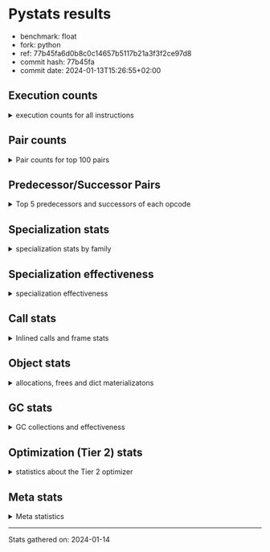 
# Pystats results

- benchmark: float
- fork: python
- ref: 77b45fa6d0b8c0c14657b5117b21a3f3f2ce97d8
- commit hash: 77b45fa
- commit date: 2024-01-13T15:26:55+02:00

## Execution counts

<details>
<summary> execution counts for all instructions </summary>

|Name | Count | Self | Cumulative | Miss ratio | 
|---|---:|---:|---:|---:|
| LOAD_FAST | 247,999,920 | 25.0% | 25.0% |  |
| LOAD_ATTR_SLOT | 119,998,940 | 12.1% | 37.1% |  |
| STORE_FAST | 72,000,320 | 7.3% | 44.4% |  |
| STORE_ATTR_SLOT | 71,999,560 | 7.3% | 51.6% |  |
| BINARY_OP | 40,011,080 | 4.0% | 55.6% |  |
| LOAD_FAST_LOAD_FAST | 40,000,000 | 4.0% | 59.7% |  |
| LOAD_GLOBAL_MODULE | 32,000,100 | 3.2% | 62.9% |  |
| COPY | 32,000,000 | 3.2% | 66.1% |  |
| BINARY_OP_MULTIPLY_FLOAT | 31,999,920 | 3.2% | 69.4% |  |
| RESUME_CHECK | 24,000,040 | 2.4% | 71.8% | 0.0% |
| SWAP | 24,000,000 | 2.4% | 74.2% |  |
| CALL_BUILTIN_O | 23,999,940 | 2.4% | 76.6% |  |
| JUMP_BACKWARD | 23,999,920 | 2.4% | 79.0% |  |
| POP_JUMP_IF_FALSE | 23,999,840 | 2.4% | 81.5% |  |
| COMPARE_OP_FLOAT | 23,999,700 | 2.4% | 83.9% |  |
| LOAD_CONST | 16,000,400 | 1.6% | 85.5% |  |
| FOR_ITER_LIST | 16,000,040 | 1.6% | 87.1% |  |
| RETURN_CONST | 16,000,000 | 1.6% | 88.7% |  |
| BINARY_OP_ADD_FLOAT | 15,999,960 | 1.6% | 90.3% |  |
| CALL_PY_EXACT_ARGS | 15,999,940 | 1.6% | 91.9% |  |
| LOAD_ATTR_METHOD_NO_DICT | 15,999,880 | 1.6% | 93.5% |  |
| JUMP_FORWARD | 15,993,440 | 1.6% | 95.2% |  |
| CALL | 8,002,820 | 0.8% | 96.0% |  |
| POP_TOP | 8,000,160 | 0.8% | 96.8% |  |
| RETURN_VALUE | 8,000,160 | 0.8% | 97.6% |  |
| INTERPRETER_EXIT | 8,000,080 | 0.8% | 98.4% |  |
| FOR_ITER_RANGE | 8,000,060 | 0.8% | 99.2% |  |
| STORE_SUBSCR_LIST_INT | 7,999,980 | 0.8% | 100.0% |  |
| LOAD_ATTR | 840 | 0.0% | 100.0% |  |
| PUSH_NULL | 400 | 0.0% | 100.0% |  |
| STORE_ATTR | 400 | 0.0% | 100.0% |  |
| LOAD_GLOBAL | 320 | 0.0% | 100.0% |  |
| GET_ITER | 240 | 0.0% | 100.0% |  |
| COMPARE_OP | 160 | 0.0% | 100.0% |  |
| LOAD_DEREF | 160 | 0.0% | 100.0% |  |
| RESUME | 120 | 0.0% | 100.0% | 9,483.3% |
| FOR_ITER | 120 | 0.0% | 100.0% |  |
| LOAD_ATTR_MODULE | 120 | 0.0% | 100.0% |  |
| BINARY_SLICE | 80 | 0.0% | 100.0% |  |
| NOP | 80 | 0.0% | 100.0% |  |
| BUILD_LIST | 80 | 0.0% | 100.0% |  |
| CALL_FUNCTION_EX | 80 | 0.0% | 100.0% |  |
| COPY_FREE_VARS | 80 | 0.0% | 100.0% |  |
| BINARY_OP_SUBTRACT_FLOAT | 60 | 0.0% | 100.0% |  |
| BINARY_SUBSCR_LIST_INT | 60 | 0.0% | 100.0% |  |
| CALL_BUILTIN_CLASS | 60 | 0.0% | 100.0% |  |
| COMPARE_OP_INT | 60 | 0.0% | 100.0% |  |
| LOAD_GLOBAL_BUILTIN | 60 | 0.0% | 100.0% |  |
| BINARY_SUBSCR | 40 | 0.0% | 100.0% |  |
| STORE_SUBSCR | 40 | 0.0% | 100.0% |  |


</details>

## Pair counts

<details>
<summary> Pair counts for top 100 pairs </summary>

|Pair | Count | Self | Cumulative | 
|---|---:|---:|---:|
| LOAD_FAST LOAD_ATTR_SLOT | 95,998,720 | 9.7% | 9.7% |
| LOAD_ATTR_SLOT LOAD_FAST | 56,005,900 | 5.6% | 15.3% |
| LOAD_FAST STORE_ATTR_SLOT | 47,999,480 | 4.8% | 20.2% |
| STORE_FAST LOAD_FAST | 40,000,240 | 4.0% | 24.2% |
| STORE_ATTR_SLOT LOAD_FAST | 39,999,640 | 4.0% | 28.2% |
| LOAD_FAST_LOAD_FAST BINARY_OP_MULTIPLY_FLOAT | 31,999,840 | 3.2% | 31.5% |
| LOAD_FAST BINARY_OP | 24,000,120 | 2.4% | 33.9% |
| BINARY_OP SWAP | 24,000,000 | 2.4% | 36.3% |
| LOAD_FAST COPY | 24,000,000 | 2.4% | 38.7% |
| LOAD_GLOBAL_MODULE LOAD_FAST | 24,000,000 | 2.4% | 41.1% |
| LOAD_ATTR_SLOT STORE_FAST | 23,999,940 | 2.4% | 43.5% |
| COPY LOAD_ATTR_SLOT | 23,999,880 | 2.4% | 46.0% |
| STORE_FAST LOAD_GLOBAL_MODULE | 23,999,880 | 2.4% | 48.4% |
| SWAP STORE_ATTR_SLOT | 23,999,880 | 2.4% | 50.8% |
| POP_JUMP_IF_FALSE LOAD_FAST | 23,999,840 | 2.4% | 53.2% |
| COMPARE_OP_FLOAT POP_JUMP_IF_FALSE | 23,999,700 | 2.4% | 55.6% |
| LOAD_ATTR_SLOT COMPARE_OP_FLOAT | 23,999,640 | 2.4% | 58.1% |
| BINARY_OP LOAD_FAST | 16,000,000 | 1.6% | 59.7% |
| LOAD_CONST BINARY_OP | 16,000,000 | 1.6% | 61.3% |
| STORE_ATTR_SLOT RETURN_CONST | 15,999,960 | 1.6% | 62.9% |
| CALL_PY_EXACT_ARGS RESUME_CHECK | 15,999,940 | 1.6% | 64.5% |
| RESUME_CHECK LOAD_FAST | 15,999,940 | 1.6% | 66.1% |
| LOAD_FAST CALL_BUILTIN_O | 15,999,920 | 1.6% | 67.7% |
| BINARY_OP_MULTIPLY_FLOAT BINARY_OP_ADD_FLOAT | 15,999,920 | 1.6% | 69.4% |
| JUMP_BACKWARD FOR_ITER_LIST | 15,999,880 | 1.6% | 71.0% |
| FOR_ITER_LIST STORE_FAST | 15,999,880 | 1.6% | 72.6% |
| LOAD_FAST LOAD_ATTR_METHOD_NO_DICT | 15,999,840 | 1.6% | 74.2% |
| JUMP_FORWARD LOAD_FAST | 15,993,440 | 1.6% | 75.8% |
| LOAD_ATTR_SLOT JUMP_FORWARD | 15,993,400 | 1.6% | 77.4% |
| LOAD_FAST CALL | 8,000,200 | 0.8% | 78.2% |
| LOAD_FAST RETURN_VALUE | 8,000,080 | 0.8% | 79.0% |
| CACHE RESUME_CHECK | 8,000,040 | 0.8% | 79.8% |
| POP_TOP JUMP_BACKWARD | 8,000,000 | 0.8% | 80.6% |
| CALL LOAD_FAST_LOAD_FAST | 8,000,000 | 0.8% | 81.4% |
| COPY LOAD_FAST | 8,000,000 | 0.8% | 82.3% |
| RETURN_CONST INTERPRETER_EXIT | 8,000,000 | 0.8% | 83.1% |
| RETURN_CONST POP_TOP | 8,000,000 | 0.8% | 83.9% |
| RESUME_CHECK LOAD_GLOBAL_MODULE | 8,000,000 | 0.8% | 84.7% |
| JUMP_BACKWARD FOR_ITER_RANGE | 7,999,980 | 0.8% | 85.5% |
| BINARY_OP_ADD_FLOAT LOAD_FAST_LOAD_FAST | 7,999,980 | 0.8% | 86.3% |
| BINARY_OP_MULTIPLY_FLOAT LOAD_CONST | 7,999,980 | 0.8% | 87.1% |
| BINARY_OP_MULTIPLY_FLOAT LOAD_FAST_LOAD_FAST | 7,999,980 | 0.8% | 87.9% |
| CALL_BUILTIN_O COPY | 7,999,980 | 0.8% | 88.7% |
| CALL_BUILTIN_O LOAD_CONST | 7,999,980 | 0.8% | 89.5% |
| CALL_BUILTIN_O STORE_FAST | 7,999,980 | 0.8% | 90.3% |
| FOR_ITER_RANGE STORE_FAST | 7,999,980 | 0.8% | 91.1% |
| LOAD_GLOBAL_MODULE LOAD_FAST_LOAD_FAST | 7,999,980 | 0.8% | 91.9% |
| STORE_ATTR_SLOT LOAD_FAST_LOAD_FAST | 7,999,980 | 0.8% | 92.7% |
| STORE_ATTR_SLOT STORE_FAST | 7,999,980 | 0.8% | 93.5% |
| STORE_SUBSCR_LIST_INT JUMP_BACKWARD | 7,999,980 | 0.8% | 94.4% |
| LOAD_FAST_LOAD_FAST STORE_SUBSCR_LIST_INT | 7,999,960 | 0.8% | 95.2% |
| BINARY_OP_ADD_FLOAT CALL_BUILTIN_O | 7,999,960 | 0.8% | 96.0% |
| LOAD_ATTR_METHOD_NO_DICT CALL_PY_EXACT_ARGS | 7,999,960 | 0.8% | 96.8% |
| RETURN_VALUE STORE_FAST | 7,999,920 | 0.8% | 97.6% |
| LOAD_FAST CALL_PY_EXACT_ARGS | 7,999,920 | 0.8% | 98.4% |
| STORE_FAST JUMP_BACKWARD | 7,999,920 | 0.8% | 99.2% |
| LOAD_ATTR_METHOD_NO_DICT LOAD_FAST | 7,999,900 | 0.8% | 100.0% |
| BINARY_OP BINARY_OP | 10,760 | 0.0% | 100.0% |
| CALL CALL | 2,220 | 0.0% | 100.0% |
| LOAD_FAST LOAD_ATTR | 640 | 0.0% | 100.0% |
| LOAD_ATTR LOAD_ATTR_SLOT | 340 | 0.0% | 100.0% |
| PUSH_NULL CALL | 320 | 0.0% | 100.0% |
| LOAD_FAST STORE_ATTR | 280 | 0.0% | 100.0% |
| LOAD_FAST PUSH_NULL | 240 | 0.0% | 100.0% |
| LOAD_FAST LOAD_CONST | 240 | 0.0% | 100.0% |
| LOAD_ATTR LOAD_FAST | 200 | 0.0% | 100.0% |
| STORE_ATTR STORE_ATTR_SLOT | 200 | 0.0% | 100.0% |
| CALL POP_TOP | 160 | 0.0% | 100.0% |
| LOAD_FAST_LOAD_FAST BINARY_OP | 160 | 0.0% | 100.0% |
| STORE_FAST LOAD_GLOBAL | 160 | 0.0% | 100.0% |
| LOAD_GLOBAL LOAD_GLOBAL_MODULE | 140 | 0.0% | 100.0% |
| GET_ITER FOR_ITER_LIST | 120 | 0.0% | 100.0% |
| COPY LOAD_ATTR | 120 | 0.0% | 100.0% |
| STORE_ATTR LOAD_FAST | 120 | 0.0% | 100.0% |
| SWAP STORE_ATTR | 120 | 0.0% | 100.0% |
| BINARY_OP STORE_FAST | 100 | 0.0% | 100.0% |
| CALL STORE_FAST | 100 | 0.0% | 100.0% |
| LOAD_GLOBAL LOAD_FAST | 100 | 0.0% | 100.0% |
| BINARY_SLICE GET_ITER | 80 | 0.0% | 100.0% |
| NOP LOAD_DEREF | 80 | 0.0% | 100.0% |
| POP_TOP NOP | 80 | 0.0% | 100.0% |
| POP_TOP LOAD_FAST | 80 | 0.0% | 100.0% |
| PUSH_NULL LOAD_FAST | 80 | 0.0% | 100.0% |
| RETURN_VALUE INTERPRETER_EXIT | 80 | 0.0% | 100.0% |
| RETURN_VALUE RETURN_VALUE | 80 | 0.0% | 100.0% |
| BINARY_OP BINARY_OP_MULTIPLY_FLOAT | 80 | 0.0% | 100.0% |
| BUILD_LIST LOAD_FAST | 80 | 0.0% | 100.0% |
| CALL LOAD_FAST | 80 | 0.0% | 100.0% |
| CALL_FUNCTION_EX COPY_FREE_VARS | 80 | 0.0% | 100.0% |
| COMPARE_OP POP_JUMP_IF_FALSE | 80 | 0.0% | 100.0% |
| LOAD_ATTR STORE_FAST | 80 | 0.0% | 100.0% |
| LOAD_CONST BINARY_SLICE | 80 | 0.0% | 100.0% |
| LOAD_CONST BUILD_LIST | 80 | 0.0% | 100.0% |
| LOAD_CONST LOAD_CONST | 80 | 0.0% | 100.0% |
| LOAD_DEREF PUSH_NULL | 80 | 0.0% | 100.0% |
| LOAD_DEREF STORE_FAST | 80 | 0.0% | 100.0% |
| LOAD_FAST GET_ITER | 80 | 0.0% | 100.0% |
| LOAD_FAST CALL_FUNCTION_EX | 80 | 0.0% | 100.0% |
| STORE_FAST LOAD_DEREF | 80 | 0.0% | 100.0% |
| FOR_ITER_LIST LOAD_FAST | 80 | 0.0% | 100.0% |


</details>

## Predecessor/Successor Pairs

<details>
<summary> Top 5 predecessors and successors of each opcode </summary>

### BINARY_SLICE

<details>
<summary> Successors and predecessors for BINARY_SLICE </summary>

|Predecessors | Count | Percentage | 
|---|---:|---:|
| LOAD_CONST | 80 | 100.0% |

|Successors | Count | Percentage | 
|---|---:|---:|
| GET_ITER | 80 | 100.0% |


</details>

### CACHE

<details>
<summary> Successors and predecessors for CACHE </summary>

|Successors | Count | Percentage | 
|---|---:|---:|
| RESUME_CHECK | 8,000,040 | 100.0% |
| RESUME | 40 | 0.0% |


</details>

### BINARY_SUBSCR

<details>
<summary> Successors and predecessors for BINARY_SUBSCR </summary>

|Predecessors | Count | Percentage | 
|---|---:|---:|
| LOAD_CONST | 40 | 100.0% |

|Successors | Count | Percentage | 
|---|---:|---:|
| STORE_FAST | 20 | 50.0% |
| BINARY_SUBSCR_LIST_INT | 20 | 50.0% |


</details>

### GET_ITER

<details>
<summary> Successors and predecessors for GET_ITER </summary>

|Predecessors | Count | Percentage | 
|---|---:|---:|
| BINARY_SLICE | 80 | 33.3% |
| LOAD_FAST | 80 | 33.3% |
| CALL_BUILTIN_CLASS | 60 | 25.0% |
| CALL | 20 | 8.3% |

|Successors | Count | Percentage | 
|---|---:|---:|
| FOR_ITER_LIST | 120 | 50.0% |
| FOR_ITER | 60 | 25.0% |
| FOR_ITER_RANGE | 60 | 25.0% |


</details>

### INTERPRETER_EXIT

<details>
<summary> Successors and predecessors for INTERPRETER_EXIT </summary>

|Predecessors | Count | Percentage | 
|---|---:|---:|
| RETURN_CONST | 8,000,000 | 100.0% |
| RETURN_VALUE | 80 | 0.0% |


</details>

### NOP

<details>
<summary> Successors and predecessors for NOP </summary>

|Predecessors | Count | Percentage | 
|---|---:|---:|
| POP_TOP | 80 | 100.0% |

|Successors | Count | Percentage | 
|---|---:|---:|
| LOAD_DEREF | 80 | 100.0% |


</details>

### POP_TOP

<details>
<summary> Successors and predecessors for POP_TOP </summary>

|Predecessors | Count | Percentage | 
|---|---:|---:|
| RETURN_CONST | 8,000,000 | 100.0% |
| CALL | 160 | 0.0% |

|Successors | Count | Percentage | 
|---|---:|---:|
| JUMP_BACKWARD | 8,000,000 | 100.0% |
| NOP | 80 | 0.0% |
| LOAD_FAST | 80 | 0.0% |


</details>

### PUSH_NULL

<details>
<summary> Successors and predecessors for PUSH_NULL </summary>

|Predecessors | Count | Percentage | 
|---|---:|---:|
| LOAD_FAST | 240 | 60.0% |
| LOAD_DEREF | 80 | 20.0% |
| LOAD_ATTR_MODULE | 60 | 15.0% |
| LOAD_ATTR | 20 | 5.0% |

|Successors | Count | Percentage | 
|---|---:|---:|
| CALL | 320 | 80.0% |
| LOAD_FAST | 80 | 20.0% |


</details>

### RETURN_VALUE

<details>
<summary> Successors and predecessors for RETURN_VALUE </summary>

|Predecessors | Count | Percentage | 
|---|---:|---:|
| LOAD_FAST | 8,000,080 | 100.0% |
| RETURN_VALUE | 80 | 0.0% |

|Successors | Count | Percentage | 
|---|---:|---:|
| STORE_FAST | 7,999,920 | 100.0% |
| INTERPRETER_EXIT | 80 | 0.0% |
| RETURN_VALUE | 80 | 0.0% |
| LOAD_GLOBAL | 40 | 0.0% |
| LOAD_GLOBAL_MODULE | 40 | 0.0% |


</details>

### STORE_SUBSCR

<details>
<summary> Successors and predecessors for STORE_SUBSCR </summary>

|Predecessors | Count | Percentage | 
|---|---:|---:|
| LOAD_FAST_LOAD_FAST | 40 | 100.0% |

|Successors | Count | Percentage | 
|---|---:|---:|
| JUMP_BACKWARD | 20 | 50.0% |
| STORE_SUBSCR_LIST_INT | 20 | 50.0% |


</details>

### BINARY_OP

<details>
<summary> Successors and predecessors for BINARY_OP </summary>

|Predecessors | Count | Percentage | 
|---|---:|---:|
| LOAD_FAST | 24,000,120 | 60.0% |
| LOAD_CONST | 16,000,000 | 40.0% |
| BINARY_OP | 10,760 | 0.0% |
| LOAD_FAST_LOAD_FAST | 160 | 0.0% |
| BINARY_OP_MULTIPLY_FLOAT | 40 | 0.0% |

|Successors | Count | Percentage | 
|---|---:|---:|
| SWAP | 24,000,000 | 60.0% |
| LOAD_FAST | 16,000,000 | 40.0% |
| BINARY_OP | 10,760 | 0.0% |
| STORE_FAST | 100 | 0.0% |
| BINARY_OP_MULTIPLY_FLOAT | 80 | 0.0% |


</details>

### BUILD_LIST

<details>
<summary> Successors and predecessors for BUILD_LIST </summary>

|Predecessors | Count | Percentage | 
|---|---:|---:|
| LOAD_CONST | 80 | 100.0% |

|Successors | Count | Percentage | 
|---|---:|---:|
| LOAD_FAST | 80 | 100.0% |


</details>

### CALL

<details>
<summary> Successors and predecessors for CALL </summary>

|Predecessors | Count | Percentage | 
|---|---:|---:|
| LOAD_FAST | 8,000,200 | 100.0% |
| CALL | 2,220 | 0.0% |
| PUSH_NULL | 320 | 0.0% |
| BINARY_OP | 20 | 0.0% |
| LOAD_ATTR | 20 | 0.0% |

|Successors | Count | Percentage | 
|---|---:|---:|
| LOAD_FAST_LOAD_FAST | 8,000,000 | 100.0% |
| CALL | 2,220 | 0.0% |
| POP_TOP | 160 | 0.0% |
| STORE_FAST | 100 | 0.0% |
| LOAD_FAST | 80 | 0.0% |


</details>

### CALL_FUNCTION_EX

<details>
<summary> Successors and predecessors for CALL_FUNCTION_EX </summary>

|Predecessors | Count | Percentage | 
|---|---:|---:|
| LOAD_FAST | 80 | 100.0% |

|Successors | Count | Percentage | 
|---|---:|---:|
| COPY_FREE_VARS | 80 | 100.0% |


</details>

### COMPARE_OP

<details>
<summary> Successors and predecessors for COMPARE_OP </summary>

|Predecessors | Count | Percentage | 
|---|---:|---:|
| LOAD_ATTR | 60 | 37.5% |
| LOAD_ATTR_SLOT | 60 | 37.5% |
| LOAD_CONST | 40 | 25.0% |

|Successors | Count | Percentage | 
|---|---:|---:|
| POP_JUMP_IF_FALSE | 80 | 50.0% |
| COMPARE_OP_FLOAT | 60 | 37.5% |
| COMPARE_OP_INT | 20 | 12.5% |


</details>

### COPY

<details>
<summary> Successors and predecessors for COPY </summary>

|Predecessors | Count | Percentage | 
|---|---:|---:|
| LOAD_FAST | 24,000,000 | 75.0% |
| CALL_BUILTIN_O | 7,999,980 | 25.0% |
| CALL | 20 | 0.0% |

|Successors | Count | Percentage | 
|---|---:|---:|
| LOAD_ATTR_SLOT | 23,999,880 | 75.0% |
| LOAD_FAST | 8,000,000 | 25.0% |
| LOAD_ATTR | 120 | 0.0% |


</details>

### COPY_FREE_VARS

<details>
<summary> Successors and predecessors for COPY_FREE_VARS </summary>

|Predecessors | Count | Percentage | 
|---|---:|---:|
| CALL_FUNCTION_EX | 80 | 100.0% |

|Successors | Count | Percentage | 
|---|---:|---:|
| RESUME_CHECK | 60 | 75.0% |
| RESUME | 20 | 25.0% |


</details>

### FOR_ITER

<details>
<summary> Successors and predecessors for FOR_ITER </summary>

|Predecessors | Count | Percentage | 
|---|---:|---:|
| GET_ITER | 60 | 50.0% |
| JUMP_BACKWARD | 60 | 50.0% |

|Successors | Count | Percentage | 
|---|---:|---:|
| STORE_FAST | 60 | 50.0% |
| FOR_ITER_LIST | 40 | 33.3% |
| FOR_ITER_RANGE | 20 | 16.7% |


</details>

### JUMP_BACKWARD

<details>
<summary> Successors and predecessors for JUMP_BACKWARD </summary>

|Predecessors | Count | Percentage | 
|---|---:|---:|
| POP_TOP | 8,000,000 | 33.3% |
| STORE_SUBSCR_LIST_INT | 7,999,980 | 33.3% |
| STORE_FAST | 7,999,920 | 33.3% |
| STORE_SUBSCR | 20 | 0.0% |

|Successors | Count | Percentage | 
|---|---:|---:|
| FOR_ITER_LIST | 15,999,880 | 66.7% |
| FOR_ITER_RANGE | 7,999,980 | 33.3% |
| FOR_ITER | 60 | 0.0% |


</details>

### JUMP_FORWARD

<details>
<summary> Successors and predecessors for JUMP_FORWARD </summary>

|Predecessors | Count | Percentage | 
|---|---:|---:|
| LOAD_ATTR_SLOT | 15,993,400 | 100.0% |
| LOAD_ATTR | 40 | 0.0% |

|Successors | Count | Percentage | 
|---|---:|---:|
| LOAD_FAST | 15,993,440 | 100.0% |


</details>

### LOAD_ATTR

<details>
<summary> Successors and predecessors for LOAD_ATTR </summary>

|Predecessors | Count | Percentage | 
|---|---:|---:|
| LOAD_FAST | 640 | 76.2% |
| COPY | 120 | 14.3% |
| LOAD_GLOBAL | 40 | 4.8% |
| LOAD_GLOBAL_MODULE | 40 | 4.8% |

|Successors | Count | Percentage | 
|---|---:|---:|
| LOAD_ATTR_SLOT | 340 | 40.5% |
| LOAD_FAST | 200 | 23.8% |
| STORE_FAST | 80 | 9.5% |
| COMPARE_OP | 60 | 7.1% |
| JUMP_FORWARD | 40 | 4.8% |


</details>

### LOAD_CONST

<details>
<summary> Successors and predecessors for LOAD_CONST </summary>

|Predecessors | Count | Percentage | 
|---|---:|---:|
| BINARY_OP_MULTIPLY_FLOAT | 7,999,980 | 50.0% |
| CALL_BUILTIN_O | 7,999,980 | 50.0% |
| LOAD_FAST | 240 | 0.0% |
| LOAD_CONST | 80 | 0.0% |
| RESUME_CHECK | 60 | 0.0% |

|Successors | Count | Percentage | 
|---|---:|---:|
| BINARY_OP | 16,000,000 | 100.0% |
| BINARY_SLICE | 80 | 0.0% |
| BUILD_LIST | 80 | 0.0% |
| LOAD_CONST | 80 | 0.0% |
| BINARY_SUBSCR | 40 | 0.0% |


</details>

### LOAD_DEREF

<details>
<summary> Successors and predecessors for LOAD_DEREF </summary>

|Predecessors | Count | Percentage | 
|---|---:|---:|
| NOP | 80 | 50.0% |
| STORE_FAST | 80 | 50.0% |

|Successors | Count | Percentage | 
|---|---:|---:|
| PUSH_NULL | 80 | 50.0% |
| STORE_FAST | 80 | 50.0% |


</details>

### LOAD_FAST

<details>
<summary> Successors and predecessors for LOAD_FAST </summary>

|Predecessors | Count | Percentage | 
|---|---:|---:|
| LOAD_ATTR_SLOT | 56,005,900 | 22.6% |
| STORE_FAST | 40,000,240 | 16.1% |
| STORE_ATTR_SLOT | 39,999,640 | 16.1% |
| LOAD_GLOBAL_MODULE | 24,000,000 | 9.7% |
| POP_JUMP_IF_FALSE | 23,999,840 | 9.7% |

|Successors | Count | Percentage | 
|---|---:|---:|
| LOAD_ATTR_SLOT | 95,998,720 | 38.7% |
| STORE_ATTR_SLOT | 47,999,480 | 19.4% |
| BINARY_OP | 24,000,120 | 9.7% |
| COPY | 24,000,000 | 9.7% |
| CALL_BUILTIN_O | 15,999,920 | 6.5% |


</details>

### LOAD_FAST_LOAD_FAST

<details>
<summary> Successors and predecessors for LOAD_FAST_LOAD_FAST </summary>

|Predecessors | Count | Percentage | 
|---|---:|---:|
| CALL | 8,000,000 | 20.0% |
| BINARY_OP_ADD_FLOAT | 7,999,980 | 20.0% |
| BINARY_OP_MULTIPLY_FLOAT | 7,999,980 | 20.0% |
| LOAD_GLOBAL_MODULE | 7,999,980 | 20.0% |
| STORE_ATTR_SLOT | 7,999,980 | 20.0% |

|Successors | Count | Percentage | 
|---|---:|---:|
| BINARY_OP_MULTIPLY_FLOAT | 31,999,840 | 80.0% |
| STORE_SUBSCR_LIST_INT | 7,999,960 | 20.0% |
| BINARY_OP | 160 | 0.0% |
| STORE_SUBSCR | 40 | 0.0% |


</details>

### LOAD_GLOBAL

<details>
<summary> Successors and predecessors for LOAD_GLOBAL </summary>

|Predecessors | Count | Percentage | 
|---|---:|---:|
| STORE_FAST | 160 | 50.0% |
| RETURN_VALUE | 40 | 12.5% |
| RESUME | 40 | 12.5% |
| FOR_ITER_LIST | 40 | 12.5% |
| RESUME_CHECK | 40 | 12.5% |

|Successors | Count | Percentage | 
|---|---:|---:|
| LOAD_GLOBAL_MODULE | 140 | 43.8% |
| LOAD_FAST | 100 | 31.2% |
| LOAD_ATTR | 40 | 12.5% |
| LOAD_FAST_LOAD_FAST | 20 | 6.2% |
| LOAD_GLOBAL_BUILTIN | 20 | 6.2% |


</details>

### POP_JUMP_IF_FALSE

<details>
<summary> Successors and predecessors for POP_JUMP_IF_FALSE </summary>

|Predecessors | Count | Percentage | 
|---|---:|---:|
| COMPARE_OP_FLOAT | 23,999,700 | 100.0% |
| COMPARE_OP | 80 | 0.0% |
| COMPARE_OP_INT | 60 | 0.0% |

|Successors | Count | Percentage | 
|---|---:|---:|
| LOAD_FAST | 23,999,840 | 100.0% |


</details>

### RETURN_CONST

<details>
<summary> Successors and predecessors for RETURN_CONST </summary>

|Predecessors | Count | Percentage | 
|---|---:|---:|
| STORE_ATTR_SLOT | 15,999,960 | 100.0% |
| STORE_ATTR | 40 | 0.0% |

|Successors | Count | Percentage | 
|---|---:|---:|
| INTERPRETER_EXIT | 8,000,000 | 50.0% |
| POP_TOP | 8,000,000 | 50.0% |


</details>

### STORE_ATTR

<details>
<summary> Successors and predecessors for STORE_ATTR </summary>

|Predecessors | Count | Percentage | 
|---|---:|---:|
| LOAD_FAST | 280 | 70.0% |
| SWAP | 120 | 30.0% |

|Successors | Count | Percentage | 
|---|---:|---:|
| STORE_ATTR_SLOT | 200 | 50.0% |
| LOAD_FAST | 120 | 30.0% |
| RETURN_CONST | 40 | 10.0% |
| LOAD_FAST_LOAD_FAST | 20 | 5.0% |
| STORE_FAST | 20 | 5.0% |


</details>

### STORE_FAST

<details>
<summary> Successors and predecessors for STORE_FAST </summary>

|Predecessors | Count | Percentage | 
|---|---:|---:|
| LOAD_ATTR_SLOT | 23,999,940 | 33.3% |
| FOR_ITER_LIST | 15,999,880 | 22.2% |
| CALL_BUILTIN_O | 7,999,980 | 11.1% |
| FOR_ITER_RANGE | 7,999,980 | 11.1% |
| STORE_ATTR_SLOT | 7,999,980 | 11.1% |

|Successors | Count | Percentage | 
|---|---:|---:|
| LOAD_FAST | 40,000,240 | 55.6% |
| LOAD_GLOBAL_MODULE | 23,999,880 | 33.3% |
| JUMP_BACKWARD | 7,999,920 | 11.1% |
| LOAD_GLOBAL | 160 | 0.0% |
| LOAD_DEREF | 80 | 0.0% |


</details>

### SWAP

<details>
<summary> Successors and predecessors for SWAP </summary>

|Predecessors | Count | Percentage | 
|---|---:|---:|
| BINARY_OP | 24,000,000 | 100.0% |

|Successors | Count | Percentage | 
|---|---:|---:|
| STORE_ATTR_SLOT | 23,999,880 | 100.0% |
| STORE_ATTR | 120 | 0.0% |


</details>

### RESUME

<details>
<summary> Successors and predecessors for RESUME </summary>

|Predecessors | Count | Percentage | 
|---|---:|---:|
| CALL | 60 | 50.0% |
| CACHE | 40 | 33.3% |
| COPY_FREE_VARS | 20 | 16.7% |

|Successors | Count | Percentage | 
|---|---:|---:|
| LOAD_FAST | 60 | 50.0% |
| LOAD_GLOBAL | 40 | 33.3% |
| LOAD_CONST | 20 | 16.7% |


</details>

### BINARY_OP_ADD_FLOAT

<details>
<summary> Successors and predecessors for BINARY_OP_ADD_FLOAT </summary>

|Predecessors | Count | Percentage | 
|---|---:|---:|
| BINARY_OP_MULTIPLY_FLOAT | 15,999,920 | 100.0% |
| BINARY_OP | 40 | 0.0% |

|Successors | Count | Percentage | 
|---|---:|---:|
| LOAD_FAST_LOAD_FAST | 7,999,980 | 50.0% |
| CALL_BUILTIN_O | 7,999,960 | 50.0% |
| CALL | 20 | 0.0% |


</details>

### BINARY_OP_MULTIPLY_FLOAT

<details>
<summary> Successors and predecessors for BINARY_OP_MULTIPLY_FLOAT </summary>

|Predecessors | Count | Percentage | 
|---|---:|---:|
| LOAD_FAST_LOAD_FAST | 31,999,840 | 100.0% |
| BINARY_OP | 80 | 0.0% |

|Successors | Count | Percentage | 
|---|---:|---:|
| BINARY_OP_ADD_FLOAT | 15,999,920 | 50.0% |
| LOAD_CONST | 7,999,980 | 25.0% |
| LOAD_FAST_LOAD_FAST | 7,999,980 | 25.0% |
| BINARY_OP | 40 | 0.0% |


</details>

### BINARY_OP_SUBTRACT_FLOAT

<details>
<summary> Successors and predecessors for BINARY_OP_SUBTRACT_FLOAT </summary>

|Predecessors | Count | Percentage | 
|---|---:|---:|
| LOAD_FAST | 40 | 66.7% |
| BINARY_OP | 20 | 33.3% |

|Successors | Count | Percentage | 
|---|---:|---:|
| STORE_FAST | 60 | 100.0% |


</details>

### BINARY_SUBSCR_LIST_INT

<details>
<summary> Successors and predecessors for BINARY_SUBSCR_LIST_INT </summary>

|Predecessors | Count | Percentage | 
|---|---:|---:|
| LOAD_CONST | 40 | 66.7% |
| BINARY_SUBSCR | 20 | 33.3% |

|Successors | Count | Percentage | 
|---|---:|---:|
| STORE_FAST | 60 | 100.0% |


</details>

### CALL_BUILTIN_CLASS

<details>
<summary> Successors and predecessors for CALL_BUILTIN_CLASS </summary>

|Predecessors | Count | Percentage | 
|---|---:|---:|
| LOAD_FAST | 40 | 66.7% |
| CALL | 20 | 33.3% |

|Successors | Count | Percentage | 
|---|---:|---:|
| GET_ITER | 60 | 100.0% |


</details>

### CALL_BUILTIN_O

<details>
<summary> Successors and predecessors for CALL_BUILTIN_O </summary>

|Predecessors | Count | Percentage | 
|---|---:|---:|
| LOAD_FAST | 15,999,920 | 66.7% |
| BINARY_OP_ADD_FLOAT | 7,999,960 | 33.3% |
| CALL | 60 | 0.0% |

|Successors | Count | Percentage | 
|---|---:|---:|
| COPY | 7,999,980 | 33.3% |
| LOAD_CONST | 7,999,980 | 33.3% |
| STORE_FAST | 7,999,980 | 33.3% |


</details>

### CALL_PY_EXACT_ARGS

<details>
<summary> Successors and predecessors for CALL_PY_EXACT_ARGS </summary>

|Predecessors | Count | Percentage | 
|---|---:|---:|
| LOAD_ATTR_METHOD_NO_DICT | 7,999,960 | 50.0% |
| LOAD_FAST | 7,999,920 | 50.0% |
| CALL | 60 | 0.0% |

|Successors | Count | Percentage | 
|---|---:|---:|
| RESUME_CHECK | 15,999,940 | 100.0% |


</details>

### COMPARE_OP_FLOAT

<details>
<summary> Successors and predecessors for COMPARE_OP_FLOAT </summary>

|Predecessors | Count | Percentage | 
|---|---:|---:|
| LOAD_ATTR_SLOT | 23,999,640 | 100.0% |
| COMPARE_OP | 60 | 0.0% |

|Successors | Count | Percentage | 
|---|---:|---:|
| POP_JUMP_IF_FALSE | 23,999,700 | 100.0% |


</details>

### COMPARE_OP_INT

<details>
<summary> Successors and predecessors for COMPARE_OP_INT </summary>

|Predecessors | Count | Percentage | 
|---|---:|---:|
| LOAD_CONST | 40 | 66.7% |
| COMPARE_OP | 20 | 33.3% |

|Successors | Count | Percentage | 
|---|---:|---:|
| POP_JUMP_IF_FALSE | 60 | 100.0% |


</details>

### FOR_ITER_LIST

<details>
<summary> Successors and predecessors for FOR_ITER_LIST </summary>

|Predecessors | Count | Percentage | 
|---|---:|---:|
| JUMP_BACKWARD | 15,999,880 | 100.0% |
| GET_ITER | 120 | 0.0% |
| FOR_ITER | 40 | 0.0% |

|Successors | Count | Percentage | 
|---|---:|---:|
| STORE_FAST | 15,999,880 | 100.0% |
| LOAD_FAST | 80 | 0.0% |
| LOAD_GLOBAL | 40 | 0.0% |
| LOAD_GLOBAL_MODULE | 40 | 0.0% |


</details>

### FOR_ITER_RANGE

<details>
<summary> Successors and predecessors for FOR_ITER_RANGE </summary>

|Predecessors | Count | Percentage | 
|---|---:|---:|
| JUMP_BACKWARD | 7,999,980 | 100.0% |
| GET_ITER | 60 | 0.0% |
| FOR_ITER | 20 | 0.0% |

|Successors | Count | Percentage | 
|---|---:|---:|
| STORE_FAST | 7,999,980 | 100.0% |
| LOAD_FAST | 80 | 0.0% |


</details>

### LOAD_ATTR_METHOD_NO_DICT

<details>
<summary> Successors and predecessors for LOAD_ATTR_METHOD_NO_DICT </summary>

|Predecessors | Count | Percentage | 
|---|---:|---:|
| LOAD_FAST | 15,999,840 | 100.0% |
| LOAD_ATTR | 40 | 0.0% |

|Successors | Count | Percentage | 
|---|---:|---:|
| CALL_PY_EXACT_ARGS | 7,999,960 | 50.0% |
| LOAD_FAST | 7,999,900 | 50.0% |
| CALL | 20 | 0.0% |


</details>

### LOAD_ATTR_MODULE

<details>
<summary> Successors and predecessors for LOAD_ATTR_MODULE </summary>

|Predecessors | Count | Percentage | 
|---|---:|---:|
| LOAD_GLOBAL_MODULE | 80 | 66.7% |
| LOAD_ATTR | 40 | 33.3% |

|Successors | Count | Percentage | 
|---|---:|---:|
| PUSH_NULL | 60 | 50.0% |
| STORE_FAST | 60 | 50.0% |


</details>

### LOAD_ATTR_SLOT

<details>
<summary> Successors and predecessors for LOAD_ATTR_SLOT </summary>

|Predecessors | Count | Percentage | 
|---|---:|---:|
| LOAD_FAST | 95,998,720 | 80.0% |
| COPY | 23,999,880 | 20.0% |
| LOAD_ATTR | 340 | 0.0% |

|Successors | Count | Percentage | 
|---|---:|---:|
| LOAD_FAST | 56,005,900 | 46.7% |
| STORE_FAST | 23,999,940 | 20.0% |
| COMPARE_OP_FLOAT | 23,999,640 | 20.0% |
| JUMP_FORWARD | 15,993,400 | 13.3% |
| COMPARE_OP | 60 | 0.0% |


</details>

### LOAD_GLOBAL_BUILTIN

<details>
<summary> Successors and predecessors for LOAD_GLOBAL_BUILTIN </summary>

|Predecessors | Count | Percentage | 
|---|---:|---:|
| STORE_FAST | 40 | 66.7% |
| LOAD_GLOBAL | 20 | 33.3% |

|Successors | Count | Percentage | 
|---|---:|---:|
| LOAD_FAST | 60 | 100.0% |


</details>

### LOAD_GLOBAL_MODULE

<details>
<summary> Successors and predecessors for LOAD_GLOBAL_MODULE </summary>

|Predecessors | Count | Percentage | 
|---|---:|---:|
| STORE_FAST | 23,999,880 | 75.0% |
| RESUME_CHECK | 8,000,000 | 25.0% |
| LOAD_GLOBAL | 140 | 0.0% |
| RETURN_VALUE | 40 | 0.0% |
| FOR_ITER_LIST | 40 | 0.0% |

|Successors | Count | Percentage | 
|---|---:|---:|
| LOAD_FAST | 24,000,000 | 75.0% |
| LOAD_FAST_LOAD_FAST | 7,999,980 | 25.0% |
| LOAD_ATTR_MODULE | 80 | 0.0% |
| LOAD_ATTR | 40 | 0.0% |


</details>

### RESUME_CHECK

<details>
<summary> Successors and predecessors for RESUME_CHECK </summary>

|Predecessors | Count | Percentage | 
|---|---:|---:|
| CALL_PY_EXACT_ARGS | 15,999,940 | 66.7% |
| CACHE | 8,000,040 | 33.3% |
| COPY_FREE_VARS | 60 | 0.0% |

|Successors | Count | Percentage | 
|---|---:|---:|
| LOAD_FAST | 15,999,940 | 66.7% |
| LOAD_GLOBAL_MODULE | 8,000,000 | 33.3% |
| LOAD_CONST | 60 | 0.0% |
| LOAD_GLOBAL | 40 | 0.0% |


</details>

### STORE_ATTR_SLOT

<details>
<summary> Successors and predecessors for STORE_ATTR_SLOT </summary>

|Predecessors | Count | Percentage | 
|---|---:|---:|
| LOAD_FAST | 47,999,480 | 66.7% |
| SWAP | 23,999,880 | 33.3% |
| STORE_ATTR | 200 | 0.0% |

|Successors | Count | Percentage | 
|---|---:|---:|
| LOAD_FAST | 39,999,640 | 55.6% |
| RETURN_CONST | 15,999,960 | 22.2% |
| LOAD_FAST_LOAD_FAST | 7,999,980 | 11.1% |
| STORE_FAST | 7,999,980 | 11.1% |


</details>

### STORE_SUBSCR_LIST_INT

<details>
<summary> Successors and predecessors for STORE_SUBSCR_LIST_INT </summary>

|Predecessors | Count | Percentage | 
|---|---:|---:|
| LOAD_FAST_LOAD_FAST | 7,999,960 | 100.0% |
| STORE_SUBSCR | 20 | 0.0% |

|Successors | Count | Percentage | 
|---|---:|---:|
| JUMP_BACKWARD | 7,999,980 | 100.0% |


</details>


</details>

## Specialization stats

<details>
<summary> specialization stats by family </summary>

### BINARY_OP

<details>
<summary> specialization stats for BINARY_OP family </summary>

|Kind | Count | Ratio | 
|---|---:|---:|
|     deferred | 40,000,220 | 45.4% |
|          hit | 47,999,940 | 54.5% |

| | Count | Ratio | 
|---|---:|---:|
| Success | 140 | 1.3% |
| Failure | 10,720 | 98.7% |

|Failure kind | Count | Ratio | 
|---|---:|---:|
| true divide float | 6,420 | 59.9% |
| multiply different types | 2,160 | 20.1% |
| true divide different types | 2,140 | 20.0% |


</details>

### BINARY_SLICE

<details>
<summary> specialization stats for BINARY_SLICE family </summary>


</details>

### BINARY_SUBSCR

<details>
<summary> specialization stats for BINARY_SUBSCR family </summary>

|Kind | Count | Ratio | 
|---|---:|---:|
|     deferred | 20 | 20.0% |
|          hit | 60 | 60.0% |

| | Count | Ratio | 
|---|---:|---:|
| Success | 20 | 100.0% |
| Failure | 0 | 0.0% |


</details>

### CALL

<details>
<summary> specialization stats for CALL family </summary>

|Kind | Count | Ratio | 
|---|---:|---:|
|     deferred | 8,000,460 | 16.7% |
|          hit | 39,999,940 | 83.3% |

| | Count | Ratio | 
|---|---:|---:|
| Success | 140 | 5.9% |
| Failure | 2,220 | 94.1% |

|Failure kind | Count | Ratio | 
|---|---:|---:|
| no dict | 2,140 | 96.4% |
| cfunc noargs | 60 | 2.7% |
| other | 20 | 0.9% |


</details>

### COMPARE_OP

<details>
<summary> specialization stats for COMPARE_OP family </summary>

|Kind | Count | Ratio | 
|---|---:|---:|
|     deferred | 80 | 0.0% |
|          hit | 23,999,760 | 100.0% |

| | Count | Ratio | 
|---|---:|---:|
| Success | 80 | 100.0% |
| Failure | 0 | 0.0% |


</details>

### FOR_ITER

<details>
<summary> specialization stats for FOR_ITER family </summary>

|Kind | Count | Ratio | 
|---|---:|---:|
|     deferred | 60 | 0.0% |
|          hit | 24,000,100 | 100.0% |

| | Count | Ratio | 
|---|---:|---:|
| Success | 60 | 100.0% |
| Failure | 0 | 0.0% |


</details>

### LOAD_ATTR

<details>
<summary> specialization stats for LOAD_ATTR family </summary>

|Kind | Count | Ratio | 
|---|---:|---:|
|     deferred | 420 | 0.0% |
|          hit | 135,998,940 | 100.0% |

| | Count | Ratio | 
|---|---:|---:|
| Success | 420 | 100.0% |
| Failure | 0 | 0.0% |


</details>

### LOAD_GLOBAL

<details>
<summary> specialization stats for LOAD_GLOBAL family </summary>

|Kind | Count | Ratio | 
|---|---:|---:|
|     deferred | 160 | 0.0% |
|          hit | 32,000,160 | 100.0% |

| | Count | Ratio | 
|---|---:|---:|
| Success | 160 | 100.0% |
| Failure | 0 | 0.0% |


</details>

### POP_JUMP_IF_FALSE

<details>
<summary> specialization stats for POP_JUMP_IF_FALSE family </summary>


</details>

### STORE_ATTR

<details>
<summary> specialization stats for STORE_ATTR family </summary>

|Kind | Count | Ratio | 
|---|---:|---:|
|     deferred | 200 | 0.0% |
|          hit | 71,999,560 | 100.0% |

| | Count | Ratio | 
|---|---:|---:|
| Success | 200 | 100.0% |
| Failure | 0 | 0.0% |


</details>

### STORE_SUBSCR

<details>
<summary> specialization stats for STORE_SUBSCR family </summary>

|Kind | Count | Ratio | 
|---|---:|---:|
|     deferred | 20 | 0.0% |
|          hit | 7,999,980 | 100.0% |

| | Count | Ratio | 
|---|---:|---:|
| Success | 20 | 100.0% |
| Failure | 0 | 0.0% |


</details>


</details>

## Specialization effectiveness

<details>
<summary> specialization effectiveness </summary>

|Instructions | Count | Ratio | 
|---|---:|---:|
| Basic | 511,995,640 | 51.6% |
| Not specialized | 72,015,740 | 7.3% |
| Specialized hits | 407,987,100 | 41.1% |
| Specialized misses | 11,380 | 0.0% |

### Deferred by instruction

<details>
<summary> deferred by instruction </summary>

|Name | Count | Ratio | 
|---|---:|---:|
| BINARY_OP | 40,000,220 | 83.3% |
| CALL | 8,000,460 | 16.7% |
| LOAD_ATTR | 420 | 0.0% |
| STORE_ATTR | 200 | 0.0% |
| LOAD_GLOBAL | 160 | 0.0% |
| COMPARE_OP | 80 | 0.0% |
| FOR_ITER | 60 | 0.0% |
| BINARY_SUBSCR | 20 | 0.0% |
| STORE_SUBSCR | 20 | 0.0% |
| BINARY_SLICE | 0 | 0.0% |


</details>

### Misses by instruction

<details>
<summary> misses by instruction </summary>

|Name | Count | Ratio | 
|---|---:|---:|
| RESUME | 11,380 | 50.0% |
| RESUME_CHECK | 11,380 | 50.0% |
| CACHE | 0 | 0.0% |
| GET_ITER | 0 | 0.0% |
| INTERPRETER_EXIT | 0 | 0.0% |
| NOP | 0 | 0.0% |
| POP_TOP | 0 | 0.0% |
| PUSH_NULL | 0 | 0.0% |
| RETURN_VALUE | 0 | 0.0% |
| BUILD_LIST | 0 | 0.0% |


</details>


</details>

## Call stats

<details>
<summary> Inlined calls and frame stats </summary>

| | Count | Ratio | 
|---|---:|---:|
| Calls to PyEval_EvalDefault | 8,000,080 | 33.3% |
| Calls to Python functions inlined | 16,000,080 | 66.7% |
| Calls via PyEval_EvalFrame (total) | 8,000,080 | 33.3% |
| Calls via PyEval_EvalFrame (vector) | 8,000,080 | 33.3% |
| Calls via PyEval_EvalFrame (generator) | 0 | 0.0% |
| Calls via PyEval_EvalFrame (legacy) | 0 | 0.0% |
| Calls via PyEval_EvalFrame (function vectorcall) | 8,000,080 | 33.3% |
| Calls via PyEval_EvalFrame (build class) | 0 | 0.0% |
| Calls via PyEval_EvalFrame (slot) | 0 | 0.0% |
| Calls via PyEval_EvalFrame (function ex) | 80 | 0.0% |
| Calls via PyEval_EvalFrame (api) | 0 | 0.0% |
| Calls via PyEval_EvalFrame (method) | 0 | 0.0% |
| Frame objects created | 0 | 0.0% |
| Frames pushed | 15,999,940 | 66.7% |


</details>

## Object stats

<details>
<summary> allocations, frees and dict materializatons </summary>

| | Count | Ratio | 
|---|---:|---:|
| Allocations from freelist | 96,005,960 | 70.6% |
| Frees to freelist | 96,008,700 |  |
| Allocations | 39,997,340 | 29.4% |
| Allocations to 512 bytes | 39,997,180 | 29.4% |
| Allocations to 4 kbytes | 0 | 0.0% |
| Allocations over 4 kbytes | 160 | 0.0% |
| Frees | 40,004,145 |  |
| New values | 0 |  |
| Interpreter increfs | 591,896,800 | 94.9% |
| Interpreter decrefs | 671,877,740 | 88.4% |
| Increfs | 31,981,920 | 5.1% |
| Decrefs | 88,009,805 | 11.6% |
| Materialize dict (on request) | 0 |  |
| Materialize dict (new key) | 0 |  |
| Materialize dict (too big) | 0 |  |
| Materialize dict (str subclass) | 0 |  |
| Dematerialize dict | 0 |  |
| Method cache hits | 1,080 |  |
| Method cache misses | 120 |  |
| Method cache collisions | 98 |  |
| Method cache dunder hits | 7,999,980 |  |
| Method cache dunder misses | 20 |  |


</details>

## GC stats

<details>
<summary> GC collections and effectiveness </summary>

|Generation | Collections | Objects collected | Object visits | 
|---:|---:|---:|---:|
| 0 | 10,360 | 1,920 | 70,094,680 |
| 1 | 940 | 0 | 76,535,360 |
| 2 | 80 | 0 | 67,127,080 |


</details>

## Optimization (Tier 2) stats

<details>
<summary> statistics about the Tier 2 optimizer </summary>

| | Count | Ratio | 
|---|---:|---:|
| Optimization attempts | 0 |  |
| Traces created | 0 |  |
| Trace stack overflow | 0 |  |
| Trace stack underflow | 0 |  |
| Trace too long | 0 |  |
| Trace too short | 0 |  |
| Inner loop found | 0 |  |
| Recursive call | 0 |  |
| Low confidence | 0 |  |
| Traces executed | 0 |  |
| Uops executed | 0 |  |

### Trace length histogram

<details>
<summary> trace length histogram </summary>

|Range | Count | Ratio | 
|---|---:|---:|
| <= 1 | 0 |  |


</details>

### Optimized trace length histogram

<details>
<summary> optimized trace length histogram </summary>

|Range | Count | Ratio | 
|---|---:|---:|
| <= 1 | 0 |  |


</details>

### Trace run length histogram

<details>
<summary> trace run length histogram </summary>

|Range | Count | Ratio | 
|---|---:|---:|
| <= 1 | 0 |  |


</details>

### Uop execution stats

<details>
<summary> uop execution stats </summary>


</details>

### Unsupported opcodes

<details>
<summary> unsupported opcodes </summary>


</details>


</details>

## Meta stats

<details>
<summary> Meta statistics </summary>

| | Count | 
|---|---:|
| Number of data files | 20 |


</details>

---
Stats gathered on: 2024-01-14
